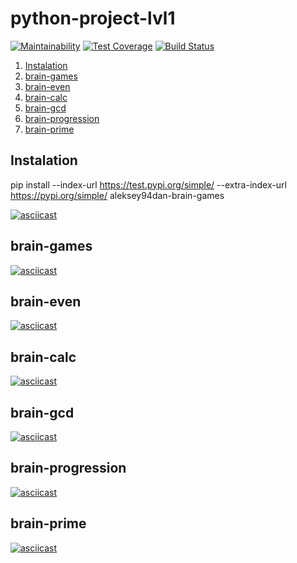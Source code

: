 # python-project-lvl1
[![Maintainability](https://api.codeclimate.com/v1/badges/92de00b7b58105008b41/maintainability)](https://codeclimate.com/github/Aleksey94Dan/python-project-lvl1/maintainability)
[![Test Coverage](https://api.codeclimate.com/v1/badges/a99a88d28ad37a79dbf6/test_coverage)](https://codeclimate.com/github/codeclimate/codeclimate/test_coverage)
[![Build Status](https://travis-ci.com/Aleksey94Dan/python-project-lvl1.svg?branch=master)](https://travis-ci.com/Aleksey94Dan/python-project-lvl1)

1. [Instalation](#Instalation)
1. [brain-games](#brain-games)
2. [brain-even](#brain-even)
3. [brain-calc](#brain-calc)
4. [brain-gcd](#brain-gcd)
5. [brain-progression](#brain-progression)
6. [brain-prime](#brain-prime)

## Instalation
pip install --index-url https://test.pypi.org/simple/ --extra-index-url https://pypi.org/simple/ aleksey94dan-brain-games

[![asciicast](https://asciinema.org/a/ERHlhijtkvyLfStxZdUWuLbpA.svg)](https://asciinema.org/a/ERHlhijtkvyLfStxZdUWuLbpA)

## brain-games
[![asciicast](https://asciinema.org/a/xxQP0cwC3AM1nu5NG1a358gmX.svg)](https://asciinema.org/a/xxQP0cwC3AM1nu5NG1a358gmX)

## brain-even
[![asciicast](https://asciinema.org/a/0KxLlCeGIsoMPE1YsX2V767b1.svg)](https://asciinema.org/a/0KxLlCeGIsoMPE1YsX2V767b1)

## brain-calc
[![asciicast](https://asciinema.org/a/2wjA3URMdolNydyn8QkTWyELO.svg)](https://asciinema.org/a/2wjA3URMdolNydyn8QkTWyELO)

## brain-gcd
[![asciicast](https://asciinema.org/a/06NpSI7U2sNO7zqsuMnxIMgjc.svg)](https://asciinema.org/a/06NpSI7U2sNO7zqsuMnxIMgjc)

## brain-progression
[![asciicast](https://asciinema.org/a/Ll8nQI2a5ZZnGrfELZuOXj9Ll.svg)](https://asciinema.org/a/Ll8nQI2a5ZZnGrfELZuOXj9Ll)

## brain-prime
[![asciicast](https://asciinema.org/a/hvLdSHEcLJM1EjsAnMCkqBxZN.svg)](https://asciinema.org/a/hvLdSHEcLJM1EjsAnMCkqBxZN)
